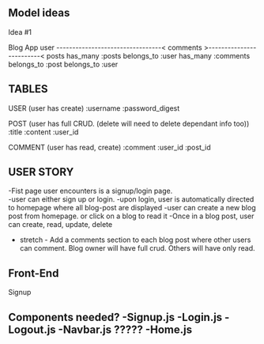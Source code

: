 ## Model ideas

Idea #1

Blog App
user ---------------------------------< comments >-------------------------< posts 
has_many :posts                          belongs_to :user                     has_many :comments
                                         belongs_to :post                     belongs_to :user

## TABLES
USER (user has create)
    :username
    :password_digest

POST (user has full CRUD. (delete will need to delete dependant info too))
    :title
    :content
    :user_id

COMMENT (user has read, create)
    :comment
    :user_id
    :post_id

## USER STORY
-Fist page user encounters is a signup/login page.  
-user can either sign up or login.
-upon login, user is automatically directed to homepage where all blog-post are displayed
-user can create a new blog post from homepage. or click on a blog to read it
-Once in a blog post, user can create, read, update, delete

- stretch - Add a comments section to each blog post where other users can comment. Blog owner will have full crud.  Others will have only read.


## Front-End

Signup


Components needed?
-Signup.js
-Login.js
-Logout.js
-Navbar.js ?????
-Home.js
-
